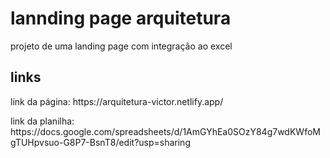 # lannding page arquitetura
projeto de uma landing page com integração ao excel

## links 
<p>link da página: https://arquitetura-victor.netlify.app/ </p>
<p>link da planilha: https://docs.google.com/spreadsheets/d/1AmGYhEa0SOzY84g7wdKWfoMgTUHpvsuo-G8P7-BsnT8/edit?usp=sharing</p>
